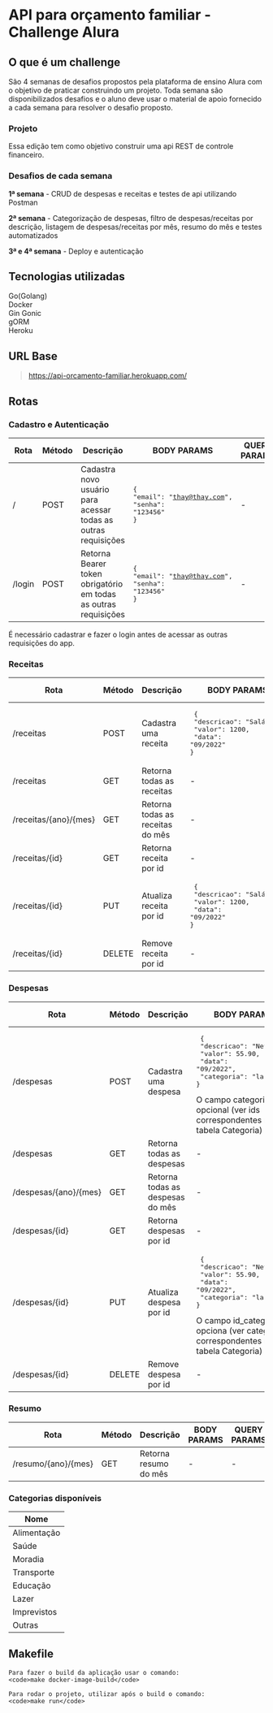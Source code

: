 # API para orçamento familiar - Challenge Alura

## O que é um challenge
São 4 semanas de desafios propostos pela plataforma de ensino Alura com o objetivo de praticar construindo um projeto. Toda semana são disponibilizados desafios e o aluno deve usar o material de apoio fornecido a cada semana para resolver o desafio proposto. 

### Projeto
Essa edição tem como objetivo construir uma api REST de controle financeiro. 

### Desafios de cada semana
<b>1ª semana</b> - CRUD de despesas e receitas e testes de api utilizando Postman

<b>2ª semana</b> - Categorização de despesas, filtro de despesas/receitas por descrição, listagem de despesas/receitas por mês, resumo do mês e testes automatizados

<b>3ª e 4ª semana</b> - Deploy e autenticação

## Tecnologias utilizadas
Go(Golang)<br>
Docker <br>
Gin Gonic <br>
gORM <br>
Heroku <br>

## URL Base
 > https://api-orcamento-familiar.herokuapp.com/
## Rotas

### Cadastro e Autenticação
| Rota | Método | Descrição | BODY PARAMS | QUERY PARAMS |
| --- | --- | --- | --- | --- |
| / | POST | Cadastra novo usuário para acessar todas as outras requisições | <pre>{<br>"email": "thay@thay.com",<br>"senha": "123456"<br>}</pre> | - |
| /login | POST | Retorna Bearer token obrigatório em todas as outras requisições | <pre>{<br>"email": "thay@thay.com",<br>"senha": "123456"<br>}</pre> | - |
 
 É necessário cadastrar e fazer o login antes de acessar as outras requisições do app.

### Receitas
| Rota | Método | Descrição | BODY PARAMS | QUERY PARAMS |
| --- | --- | --- | --- | --- |
| /receitas | POST | Cadastra uma receita | <pre> {<br> "descricao": "Salário",<br> "valor": 1200,<br> "data": "09/2022"<br>} </pre> | - |
| /receitas | GET | Retorna todas as receitas | - | descricao (opcional) |
| /receitas/{ano}/{mes} | GET | Retorna todas as receitas do mês | - | - |
| /receitas/{id} | GET | Retorna receita por id | - | - |
| /receitas/{id} | PUT | Atualiza receita por id | <pre> {<br> "descricao": "Salário",<br> "valor": 1200,<br> "data": "09/2022"<br>} </pre> | - |
| /receitas/{id} | DELETE | Remove receita por id | - | - |

### Despesas
| Rota | Método | Descrição | BODY PARAMS | QUERY PARAMS |
| --- | --- | --- | --- | --- |
| /despesas | POST | Cadastra uma despesa |  <pre> {<br> "descricao": "Netflix",<br> "valor": 55.90,<br> "data": "09/2022",<br> "categoria": "lazer"<br>} </pre> O campo categoria é opcional (ver ids correspondentes na tabela Categoria) | - |
| /despesas | GET | Retorna todas as despesas | - | descricao (opcional) |
| /despesas/{ano}/{mes} | GET | Retorna todas as despesas do mês | - | - |
| /despesas/{id} | GET | Retorna despesas por id | - | - |
| /despesas/{id} | PUT | Atualiza despesa por id |  <pre> {<br> "descricao": "Netflix",<br> "valor": 55.90,<br> "data": "09/2022",<br> "categoria": "lazer"<br>} </pre> O campo id_categoria é opciona (ver categorias correspondentes na tabela Categoria) | - |
| /despesas/{id} | DELETE | Remove despesa por id | - | - |

### Resumo
| Rota | Método | Descrição | BODY PARAMS | QUERY PARAMS |
| --- | --- | --- | --- | --- |
| /resumo/{ano}/{mes} | GET | Retorna resumo do mês | - | - |

### Categorias disponíveis
| Nome |
| --- |
| Alimentação |
| Saúde |
| Moradia |
| Transporte |
| Educação |
| Lazer |
| Imprevistos |
| Outras |

## Makefile 
```
Para fazer o build da aplicação usar o comando:
<code>make docker-image-build</code>

Para rodar o projeto, utilizar após o build o comando:
<code>make run</code>
